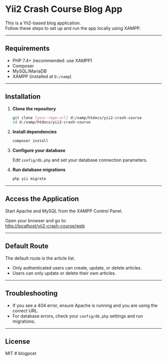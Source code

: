 # Yii2 Crash Course Blog App

This is a Yii2-based blog application.  
Follow these steps to set up and run the app locally using XAMPP.

---

## Requirements

- PHP 7.4+ (recommended: use XAMPP)
- Composer
- MySQL/MariaDB
- XAMPP (installed at `D:/xamp`)

---

## Installation

1. **Clone the repository**
   ```bash
   git clone [your-repo-url] d:/xamp/htdocs/yii2-crash-course
   cd d:/xamp/htdocs/yii2-crash-course
   ```

2. **Install dependencies**
   ```bash
   composer install
   ```

3. **Configure your database**

   Edit `config/db.php` and set your database connection parameters.

4. **Run database migrations**
   ```bash
   php yii migrate
   ```

---

## Access the Application

Start Apache and MySQL from the XAMPP Control Panel.

Open your browser and go to:  
[http://localhost/yii2-crash-course/web](http://localhost/yii2-crash-course/web)

---

## Default Route

The default route is the article list.  
- Only authenticated users can create, update, or delete articles.
- Users can only update or delete their own articles.

---

## Troubleshooting

- If you see a 404 error, ensure Apache is running and you are using the correct URL.
- For database errors, check your `config/db.php` settings and run migrations.

---

## License

MIT
#   b l o g p o s t  
 